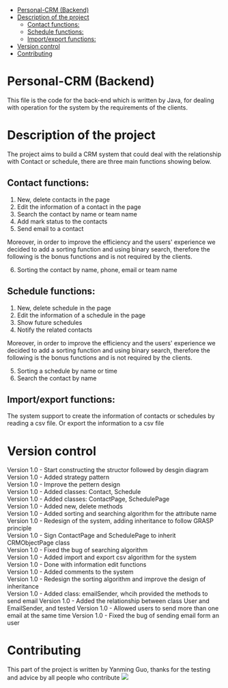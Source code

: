 - [Personal-CRM (Backend)](#personal-crm--backend-)
- [Description of the project](#description-of-the-project)
  * [Contact functions:](#contact-functions-)
  * [Schedule functions:](#schedule-functions-)
  * [Import/export functions:](#import-export-functions-)
- [Version control](#version-control)
- [Contributing](#contributing)

# Personal-CRM (Backend)
This file is the code for the back-end which is written by Java, for dealing with
operation for the system by the requirements of the clients.

# Description of the project
The project aims to build a CRM system that could deal with the relationship with
Contact or schedule, there are three main functions showing below.

## Contact functions:
1. New, delete contacts in the page
2. Edit the information of a contact in the page
3. Search the contact by name or team name
4. Add mark status to the contacts
5. Send email to a contact

Moreover, in order to improve the efficiency and the users' experience
we decided to add a sorting function and using binary search, therefore
the following is the bonus functions and is not required by the clients.

6. Sorting the contact by name, phone, email or team name 

## Schedule functions:
1. New, delete schedule in the page
2. Edit the information of a schedule in the page
3. Show future schedules
4. Notify the related contacts

Moreover, in order to improve the efficiency and the users' experience
we decided to add a sorting function and using binary search, therefore
the following is the bonus functions and is not required by the clients.

5. Sorting a schedule by name or time
6. Search the contact by name

## Import/export functions:
The system support to create the information of contacts or schedules by 
reading a csv file. Or export the information to a csv file

# Version control
Version 1.0 - Start constructing the structor followed by desgin diagram  
Version 1.0 - Added strategy pattern  
Version 1.0 - Improve the pettern design  
Version 1.0 - Added classes: Contact, Schedule  
Version 1.0 - Added classes: ContactPage, SchedulePage  
Version 1.0 - Added new, delete methods  
Version 1.0 - Added sorting and searching algorithm for the attribute name  
Version 1.0 - Redesign of the system, adding inheritance to follow GRASP principle  
Version 1.0 - Sign ContactPage and SchedulePage to inherit CRMObjectPage class  
Version 1.0 - Fixed the bug of searching algorithm  
Version 1.0 - Added import and export csv algorithm for the system  
Version 1.0 - Done with information edit functions  
Version 1.0 - Added comments to the system  
Version 1.0 - Redesign the sorting algorithm and improve the design of inheritance  
Version 1.0 - Added class: emailSender, whcih provided the methods to send email
Version 1.0 - Added the relationship between class User and EmailSender, and tested
Version 1.0 - Allowed users to send more than one email at the same time
Version 1.0 - Fixed the bug of sending email form an user


# Contributing
This part of the project is written by Yanming Guo, thanks for the testing and advice
by all people who contribute
<a href="https://github.com/Yanmingg/IT/graphs/contributors">
  <img src="https://contrib.rocks/image?repo=Yanmingg/IT" />
</a>
